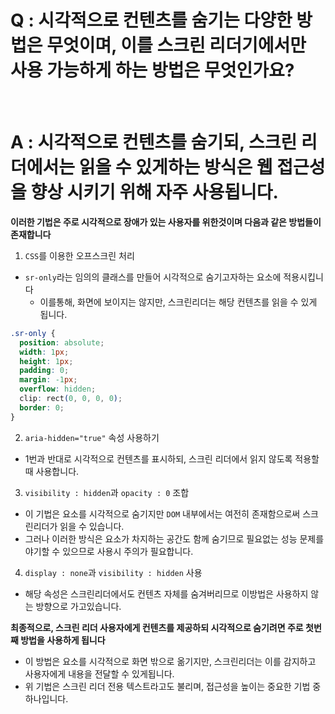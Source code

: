# Q : 시각적으로 컨텐츠를 숨기는 다양한 방법은 무엇이며, 이를 스크린 리더기에서만 사용 가능하게 하는 방법은 무엇인가요?

<br />

# A : 시각적으로 컨텐츠를 숨기되, 스크린 리더에서는 읽을 수 있게하는 방식은 웹 접근성을 향상 시키기 위해 자주 사용됩니다.

**이러한 기법은 주로 시각적으로 장애가 있는 사용자를 위한것이며 다음과 같은 방법들이 존재합니다**

1. `CSS`를 이용한 오프스크린 처리

- `sr-only`라는 임의의 클래스를 만들어 시각적으로 숨기고자하는 요소에 적용시킵니다
  - 이를통해, 화면에 보이지는 않지만, 스크린리더는 해당 컨텐츠를 읽을 수 있게 됩니다.

```css
.sr-only {
  position: absolute;
  width: 1px;
  height: 1px;
  padding: 0;
  margin: -1px;
  overflow: hidden;
  clip: rect(0, 0, 0, 0);
  border: 0;
}
```

2. `aria-hidden="true"` 속성 사용하기

- 1번과 반대로 시각적으로 컨텐츠를 표시하되, 스크린 리더에서 읽지 않도록 적용할 때 사용합니다.

3. `visibility : hidden`과 `opacity : 0` 조합

- 이 기법은 요소를 시각적으로 숨기지만 `DOM` 내부에서는 여전히 존재함으로써 스크린리더가 읽을 수 있습니다.
- 그러나 이러한 방식은 요소가 차지하는 공간도 함께 숨기므로 필요없는 성능 문제를 야기할 수 있으므로 사용시 주의가 필요합니다.

4. `display : none`과 `visibility : hidden` 사용

- 해당 속성은 스크린리더에서도 컨텐츠 자체를 숨겨버리므로 이방법은 사용하지 않는 방향으로 가고있습니다.

**최종적으로, 스크린 리더 사용자에게 컨텐츠를 제공하되 시각적으로 숨기려면 주로 첫번째 방법을 사용하게 됩니다**

- 이 방법은 요소를 시각적으로 화면 밖으로 옮기지만, 스크린리더는 이를 감지하고 사용자에게 내용을 전달할 수 있게됩니다.
- 위 기법은 스크린 리더 전용 텍스트라고도 불리며, 접근성을 높이는 중요한 기법 중 하나입니다.
